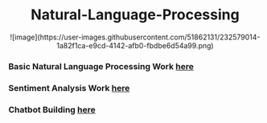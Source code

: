 <h1 align="center">
Natural-Language-Processing
</h1>
<p align="center">
![image](https://user-images.githubusercontent.com/51862131/232579014-1a82f1ca-e9cd-4142-afb0-fbdbe6d54a99.png)
</p>


### Basic Natural Language Processing Work [here](https://github.com/Muhammad-Usama-07/Natural-Language-Processing/tree/main/NLP_Basics)



### Sentiment Analysis Work [here](https://github.com/Muhammad-Usama-07/Natural-Language-Processing/tree/main/Sentiment_Analysis)

### Chatbot Building [here](https://github.com/Muhammad-Usama-07/Natural-Language-Processing/tree/main/Chatbot_Work)

